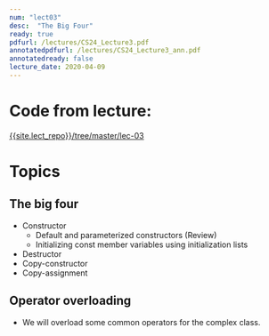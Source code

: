 ```yaml
---
num: "lect03"
desc:  "The Big Four"
ready: true
pdfurl: /lectures/CS24_Lecture3.pdf
annotatedpdfurl: /lectures/CS24_Lecture3_ann.pdf
annotatedready: false
lecture_date: 2020-04-09
---
```


# Code from lecture:

[{{site.lect_repo}}/tree/master/lec-03]({{site.lect_repo}}/tree/master/lec-03)

# Topics

## The big four
* Constructor 
 	- Default and parameterized constructors (Review)
	- Initializing const member variables using initialization lists
* Destructor
* Copy-constructor
* Copy-assignment

## Operator overloading
* We will overload some common operators for the complex class.




